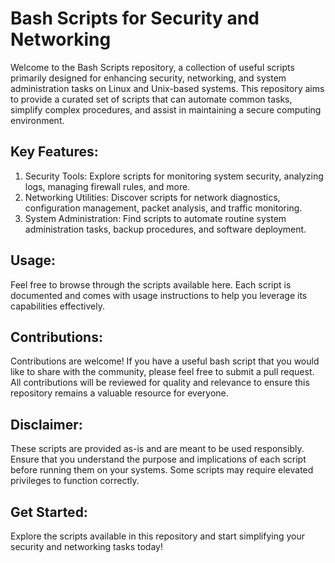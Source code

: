 # Bash Scripts for Security and Networking

Welcome to the Bash Scripts repository, a collection of useful scripts primarily designed for enhancing security, networking, and system administration tasks on Linux and Unix-based systems. This repository aims to provide a curated set of scripts that can automate common tasks, simplify complex procedures, and assist in maintaining a secure computing environment.
## Key Features:

1. Security Tools: Explore scripts for monitoring system security, analyzing logs, managing firewall rules, and more.
2. Networking Utilities: Discover scripts for network diagnostics, configuration management, packet analysis, and traffic monitoring.
3. System Administration: Find scripts to automate routine system administration tasks, backup procedures, and software deployment.

## Usage:

Feel free to browse through the scripts available here. Each script is documented and comes with usage instructions to help you leverage its capabilities effectively.

## Contributions:

Contributions are welcome! If you have a useful bash script that you would like to share with the community, please feel free to submit a pull request. All contributions will be reviewed for quality and relevance to ensure this repository remains a valuable resource for everyone.

## Disclaimer:

These scripts are provided as-is and are meant to be used responsibly. Ensure that you understand the purpose and implications of each script before running them on your systems. Some scripts may require elevated privileges to function correctly.

## Get Started:

Explore the scripts available in this repository and start simplifying your security and networking tasks today!
